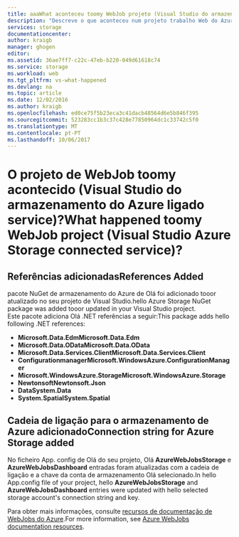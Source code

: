 ```yaml
---
title: aaaWhat aconteceu toomy WebJob projeto (Visual Studio do armazenamento do Azure ligado service)? | Microsoft Docs
description: "Descreve o que aconteceu num projeto trabalho Web do Azure depois de ligar tooa conta de armazenamento com o Visual Studio ligada a serviços"
services: storage
documentationcenter: 
author: kraigb
manager: ghogen
editor: 
ms.assetid: 36ae7ff7-c22c-47eb-b220-049d61618c74
ms.service: storage
ms.workload: web
ms.tgt_pltfrm: vs-what-happened
ms.devlang: na
ms.topic: article
ms.date: 12/02/2016
ms.author: kraigb
ms.openlocfilehash: ed0ce75f5b23eca3c41dacb48564d6e5b846f395
ms.sourcegitcommit: 523283cc1b3c37c428e77850964dc1c33742c5f0
ms.translationtype: MT
ms.contentlocale: pt-PT
ms.lasthandoff: 10/06/2017
---
```

# <a name="what-happened-toomy-webjob-project-visual-studio-azure-storage-connected-service"></a><span data-ttu-id="b1a7f-104">O projeto de WebJob toomy acontecido (Visual Studio do armazenamento do Azure ligado service)?</span><span class="sxs-lookup"><span data-stu-id="b1a7f-104">What happened toomy WebJob project (Visual Studio Azure Storage connected service)?</span></span>
## <a name="references-added"></a><span data-ttu-id="b1a7f-105">Referências adicionadas</span><span class="sxs-lookup"><span data-stu-id="b1a7f-105">References Added</span></span>
<span data-ttu-id="b1a7f-106">pacote NuGet de armazenamento do Azure de Olá foi adicionado tooor atualizado no seu projeto de Visual Studio.</span><span class="sxs-lookup"><span data-stu-id="b1a7f-106">hello Azure Storage NuGet package was added tooor updated in your Visual Studio project.</span></span>  
<span data-ttu-id="b1a7f-107">Este pacote adiciona Olá .NET referências a seguir:</span><span class="sxs-lookup"><span data-stu-id="b1a7f-107">This package adds hello following .NET references:</span></span>

* <span data-ttu-id="b1a7f-108">**Microsoft.Data.Edm**</span><span class="sxs-lookup"><span data-stu-id="b1a7f-108">**Microsoft.Data.Edm**</span></span>
* <span data-ttu-id="b1a7f-109">**Microsoft.Data.OData**</span><span class="sxs-lookup"><span data-stu-id="b1a7f-109">**Microsoft.Data.OData**</span></span>
* <span data-ttu-id="b1a7f-110">**Microsoft.Data.Services.Client**</span><span class="sxs-lookup"><span data-stu-id="b1a7f-110">**Microsoft.Data.Services.Client**</span></span>
* <span data-ttu-id="b1a7f-111">**Configurationmanager**</span><span class="sxs-lookup"><span data-stu-id="b1a7f-111">**Microsoft.WindowsAzure.ConfigurationManager**</span></span>
* <span data-ttu-id="b1a7f-112">**Microsoft.WindowsAzure.Storage**</span><span class="sxs-lookup"><span data-stu-id="b1a7f-112">**Microsoft.WindowsAzure.Storage**</span></span>
* <span data-ttu-id="b1a7f-113">**Newtonsoft**</span><span class="sxs-lookup"><span data-stu-id="b1a7f-113">**Newtonsoft.Json**</span></span>
* <span data-ttu-id="b1a7f-114">**Data**</span><span class="sxs-lookup"><span data-stu-id="b1a7f-114">**System.Data**</span></span>
* <span data-ttu-id="b1a7f-115">**System.Spatial**</span><span class="sxs-lookup"><span data-stu-id="b1a7f-115">**System.Spatial**</span></span>

## <a name="connection-string-for-azure-storage-added"></a><span data-ttu-id="b1a7f-116">Cadeia de ligação para o armazenamento de Azure adicionado</span><span class="sxs-lookup"><span data-stu-id="b1a7f-116">Connection string for Azure Storage added</span></span>
<span data-ttu-id="b1a7f-117">No ficheiro App. config de Olá do seu projeto, Olá **AzureWebJobsStorage** e **AzureWebJobsDashboard** entradas foram atualizadas com a cadeia de ligação e a chave da conta de armazenamento Olá selecionado.</span><span class="sxs-lookup"><span data-stu-id="b1a7f-117">In hello App.config file of your project, hello **AzureWebJobsStorage** and **AzureWebJobsDashboard** entries were updated with hello selected storage account's connection string and key.</span></span>

<span data-ttu-id="b1a7f-118">Para obter mais informações, consulte [recursos de documentação de WebJobs do Azure](http://go.microsoft.com/fwlink/?linkid=390226).</span><span class="sxs-lookup"><span data-stu-id="b1a7f-118">For more information, see [Azure WebJobs documentation resources](http://go.microsoft.com/fwlink/?linkid=390226).</span></span>

